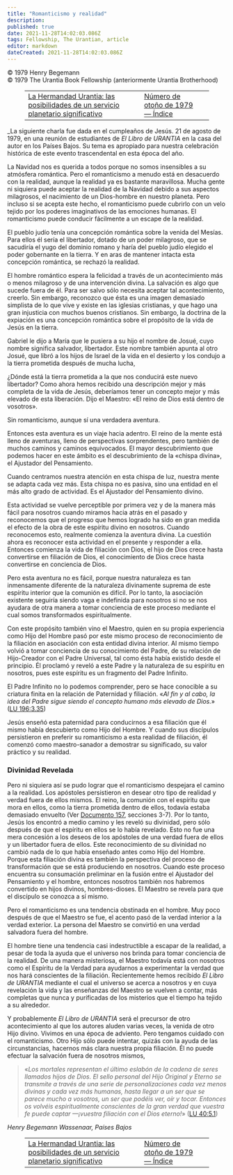 ```yaml
---
title: "Romanticismo y realidad"
description: 
published: true
date: 2021-11-28T14:02:03.086Z
tags: Fellowship, The Urantian, article
editor: markdown
dateCreated: 2021-11-28T14:02:03.086Z
---
```


<p class="v-card v-sheet theme--light grey lighten-3 px-2">© 1979 Henry Begemann<br>© 1979 The Urantia Book Fellowship (anteriormente Urantia Brotherhood)</p>
<figure class="table chapter-navigator">
  <table>
    <tbody>
      <tr>
        <td>
        <a href="/es/article/Martin_W_Myers/Urantia_Brotherhood_Planetary_Service">
          <span class="mdi mdi-arrow-left-drop-circle"></span><span class="pl-2">La Hermandad Urantia: las posibilidades de un servicio planetario significativo</span>
        </a>
        </td>
        <td>
        <a href="/es/index/articles_the_urantian#número-de-otoño-de-1979">
          <span class="mdi mdi-book-open-variant"></span><span class="pl-2">Número de otoño de 1979 — Índice</span>
        </a>
        </td>
        <td>
        </td>
      </tr>
    </tbody>
  </table>
</figure>



_La siguiente charla fue dada en el cumpleaños de Jesús. 21 de agosto de 1979, en una reunión de estudiantes de _El Libro de URANTIA_ en la casa del autor en los Países Bajos. Su tema es apropiado para nuestra celebración histórica de este evento trascendental en esta época del año.

La Navidad nos es querida a todos porque no somos insensibles a su atmósfera romántica. Pero el romanticismo a menudo está en desacuerdo con la realidad, aunque la realidad ya es bastante maravillosa. Mucha gente ni siquiera puede aceptar la realidad de la Navidad debido a sus aspectos milagrosos, el nacimiento de un Dios-hombre en nuestro planeta. Pero incluso si se acepta este hecho, el romanticismo puede cubrirlo con un velo tejido por los poderes imaginativos de las emociones humanas. El romanticismo puede conducir fácilmente a un escape de la realidad.

El pueblo judío tenía una concepción romántica sobre la venida del Mesías. Para ellos él sería el libertador, dotado de un poder milagroso, que se sacudiría el yugo del dominio romano y haría del pueblo judío elegido el poder gobernante en la tierra. Y en aras de mantener intacta esta concepción romántica, se rechazó la realidad.

El hombre romántico espera la felicidad a través de un acontecimiento más o menos milagroso y de una intervención divina. La salvación es algo que sucede fuera de él. Para ser salvo sólo necesita aceptar tal acontecimiento, creerlo. Sin embargo, reconozco que ésta es una imagen demasiado simplista de lo que vive y existe en las iglesias cristianas, y que hago una gran injusticia con muchos buenos cristianos. Sin embargo, la doctrina de la expiación es una concepción romántica sobre el propósito de la vida de Jesús en la tierra.

Gabriel le dijo a María que le pusiera a su hijo el nombre de Josué, cuyo nombre significa salvador, libertador. Este nombre también apunta al otro Josué, que libró a los hijos de Israel de la vida en el desierto y los condujo a la tierra prometida después de mucha lucha,

¿Dónde está la tierra prometida a la que nos conducirá este nuevo libertador? Como ahora hemos recibido una descripción mejor y más completa de la vida de Jesús, deberíamos tener un concepto mejor y más elevado de esta liberación. Dijo el Maestro: «El reino de Dios está dentro de vosotros».

Sin romanticismo, aunque sí una verdadera aventura.

Entonces esta aventura es un viaje hacia adentro. El reino de la mente está lleno de aventuras, lleno de perspectivas sorprendentes, pero también de muchos caminos y caminos equivocados. El mayor descubrimiento que podemos hacer en este ámbito es el descubrimiento de la «chispa divina», el Ajustador del Pensamiento.

Cuando centramos nuestra atención en esta chispa de luz, nuestra mente se adapta cada vez más. Esta chispa no es pasiva, sino una entidad en el más alto grado de actividad. Es el Ajustador del Pensamiento divino.

Esta actividad se vuelve perceptible por primera vez y de la manera más fácil para nosotros cuando miramos hacia atrás en el pasado y reconocemos que el progreso que hemos logrado ha sido en gran medida el efecto de la obra de este espíritu divino en nosotros. Cuando reconocemos esto, realmente comienza la aventura divina. La cuestión ahora es reconocer esta actividad en el presente y responder a ella. Entonces comienza la vida de filiación con Dios, el hijo de Dios crece hasta convertirse en filiación de Dios, el conocimiento de Dios crece hasta convertirse en conciencia de Dios.

Pero esta aventura no es fácil, porque nuestra naturaleza es tan inmensamente diferente de la naturaleza divinamente suprema de este espíritu interior que la comunión es difícil. Por lo tanto, la asociación existente seguiría siendo vaga e indefinida para nosotros si no se nos ayudara de otra manera a tomar conciencia de este proceso mediante el cual somos transformados espiritualmente.

Con este propósito también vino el Maestro, quien en su propia experiencia como Hijo del Hombre pasó por este mismo proceso de reconocimiento de la filiación en asociación con esta entidad divina interior. Al mismo tiempo volvió a tomar conciencia de su conocimiento del Padre, de su relación de Hijo-Creador con el Padre Universal, tal como ésta había existido desde el principio. Él proclamó y reveló a este Padre y la naturaleza de su espíritu en nosotros, pues este espíritu es un fragmento del Padre Infinito.

El Padre Infinito no lo podemos comprender, pero se hace conocible a su criatura finita en la relación de Paternidad y filiación. «_Al fin y al cabo, la idea del Padre sigue siendo el concepto humano más elevado de Dios._» ([LU 196:3.35](/es/The_Urantia_Book/196#p3_35))

Jesús enseñó esta paternidad para conducirnos a esa filiación que él mismo había descubierto como Hijo del Hombre. Y cuando sus discípulos persistieron en preferir su romanticismo a esta realidad de filiación, él comenzó como maestro-sanador a demostrar su significado, su valor práctico y su realidad.

### Divinidad Revelada

Pero ni siquiera así se pudo lograr que el romanticismo despejara el camino a la realidad. Los apóstoles persistieron en desear otro tipo de realidad y verdad fuera de ellos mismos. El reino, la comunión con el espíritu que mora en ellos, como la tierra prometida dentro de ellos, todavía estaba demasiado envuelto (Ver [Documento 157](/es/The_Urantia_Book/157), secciones 3-7). Por lo tanto, Jesús los encontró a medio camino y les reveló su divinidad, pero sólo después de que el espíritu en ellos se lo había revelado. Esto no fue una mera concesión a los deseos de los apóstoles de una verdad fuera de ellos y un libertador fuera de ellos. Este reconocimiento de su divinidad no cambió nada de lo que había enseñado antes como Hijo del Hombre. Porque esta filiación divina es también la perspectiva del proceso de transformación que se está produciendo en nosotros. Cuando este proceso encuentra su consumación preliminar en la fusión entre el Ajustador del Pensamiento y el hombre, entonces nosotros también nos habremos convertido en hijos divinos, hombres-dioses. El Maestro se revela para que el discípulo se conozca a sí mismo.

Pero el romanticismo es una tendencia obstinada en el hombre. Muy poco después de que el Maestro se fue, el acento pasó de la verdad interior a la verdad exterior. La persona del Maestro se convirtió en una verdad salvadora fuera del hombre.

El hombre tiene una tendencia casi indestructible a escapar de la realidad, a pesar de toda la ayuda que el universo nos brinda para tomar conciencia de la realidad. De una manera misteriosa, el Maestro todavía está con nosotros como el Espíritu de la Verdad para ayudarnos a experimentar la verdad que nos hará conscientes de la filiación. Recientemente hemos recibido _El Libro de URANTIA_ mediante el cual el universo se acerca a nosotros y en cuya revelación la vida y las enseñanzas del Maestro se vuelven a contar, más completas que nunca y purificadas de los misterios que el tiempo ha tejido a su alrededor.

Y probablemente _El Libro de URANTIA_ será el precursor de otro acontecimiento al que los autores aluden varias veces, la venida de otro Hijo divino. Vivimos en una época de adviento. Pero tengamos cuidado con el romanticismo. Otro Hijo sólo puede intentar, quizás con la ayuda de las circunstancias, hacernos más clara nuestra propia filiación. Él no puede efectuar la salvación fuera de nosotros mismos,

> «_Los mortales representan el último eslabón de la cadena de seres llamados hijos de Dios. El sello personal del Hijo Original y Eterno se transmite a través de una serie de personalizaciones cada vez menos divinas y cada vez más humanas, hasta llegar a un ser que se parece mucho a vosotros, un ser que podéis ver, oír y tocar. Entonces os volvéis espiritualmente conscientes de la gran verdad que vuestra fe puede captar —¡vuestra filiación con el Dios eterno!_» ([LU 40:5.1](/es/The_Urantia_Book/40#p5_1))

_Henry Begemann_
_Wassenaar, Países Bajos_



<figure class="table chapter-navigator">
  <table>
    <tbody>
      <tr>
        <td>
        <a href="/es/article/Martin_W_Myers/Urantia_Brotherhood_Planetary_Service">
          <span class="mdi mdi-arrow-left-drop-circle"></span><span class="pl-2">La Hermandad Urantia: las posibilidades de un servicio planetario significativo</span>
        </a>
        </td>
        <td>
        <a href="/es/index/articles_the_urantian#número-de-otoño-de-1979">
          <span class="mdi mdi-book-open-variant"></span><span class="pl-2">Número de otoño de 1979 — Índice</span>
        </a>
        </td>
        <td>
        </td>
      </tr>
    </tbody>
  </table>
</figure>
